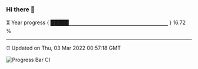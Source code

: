 ### Hi there 👋

⏳ Year progress { █████▁▁▁▁▁▁▁▁▁▁▁▁▁▁▁▁▁▁▁▁▁▁▁▁▁ } 16.72 %

---

⏰ Updated on Thu, 03 Mar 2022 00:57:18 GMT

![Progress Bar CI](https://github.com/liununu/liununu/workflows/Progress%20Bar%20CI/badge.svg)
